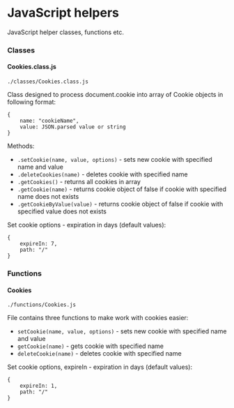 # JavaScript helpers
  
JavaScript helper classes, functions etc.

### Classes
#### Cookies.class.js
`./classes/Cookies.class.js`
  
Class designed to process document.cookie into array of Cookie objects in following format:
```
{  
    name: "cookieName",  
    value: JSON.parsed value or string  
}
```
  
Methods:  
* `.setCookie(name, value, options)` - sets new cookie with specified name and value  
* `.deleteCookies(name)` - deletes cookie with specified name  
* `.getCookies()` - returns all cookies in array  
* `.getCookie(name)` - returns cookie object of false if cookie with specified name does not exists  
* `.getCookieByValue(value)`  - returns cookie object of false if cookie with specified value does not exists  

Set cookie options - expiration in days (default values):
```
{  
    expireIn: 7,  
    path: "/"  
}
```

### Functions
#### Cookies
`./functions/Cookies.js`
  
File contains three functions to make work with cookies easier:
* `setCookie(name, value, options)` - sets new cookie with specified name and value
* `getCookie(name)` - gets cookie with specified name
* `deleteCookie(name)` - deletes cookie with specified name

Set cookie options, expireIn - expiration in days (default values):
```
{  
    expireIn: 1,  
    path: "/"  
}
```